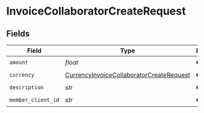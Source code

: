 # InvoiceCollaboratorCreateRequest


## Fields

| Field                                                                                                       | Type                                                                                                        | Required                                                                                                    | Description                                                                                                 |
| ----------------------------------------------------------------------------------------------------------- | ----------------------------------------------------------------------------------------------------------- | ----------------------------------------------------------------------------------------------------------- | ----------------------------------------------------------------------------------------------------------- |
| `amount`                                                                                                    | *float*                                                                                                     | :heavy_check_mark:                                                                                          | N/A                                                                                                         |
| `currency`                                                                                                  | [CurrencyInvoiceCollaboratorCreateRequest](../../models/shared/currencyinvoicecollaboratorcreaterequest.md) | :heavy_check_mark:                                                                                          | N/A                                                                                                         |
| `description`                                                                                               | *str*                                                                                                       | :heavy_check_mark:                                                                                          | N/A                                                                                                         |
| `member_client_id`                                                                                          | *str*                                                                                                       | :heavy_check_mark:                                                                                          | N/A                                                                                                         |